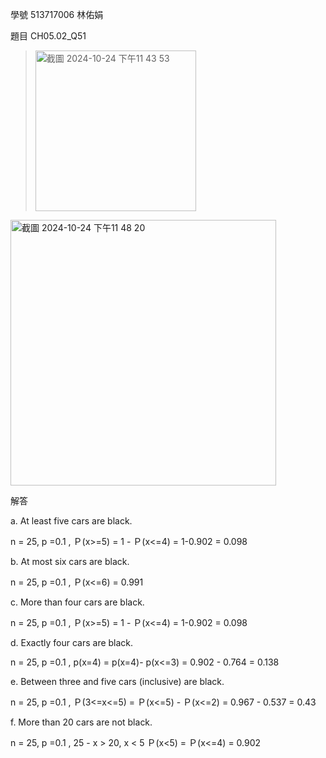 學號 513717006 林佑娟

題目 CH05.02_Q51
><img width="257" alt="截圖 2024-10-24 下午11 43 53" src="https://github.com/user-attachments/assets/e37b2718-7be4-44c1-b4e5-1e33732991fd">

<img width="425" alt="截圖 2024-10-24 下午11 48 20" src="https://github.com/user-attachments/assets/ccdda719-1afc-4a97-946c-a7bfa98da1cb">

解答

a. At least five cars are black.
  
  n = 25, p =0.1 , Ｐ(x>=5) = 1 - Ｐ(x<=4) = 1-0.902 = 0.098

b. At most six cars are black.

  n = 25, p =0.1 , Ｐ(x<=6) = 0.991 

c. More than four cars are black.

  n = 25, p =0.1 , Ｐ(x>=5) = 1 - Ｐ(x<=4) = 1-0.902 = 0.098

d. Exactly four cars are black.

  n = 25, p =0.1 , p(x=4) = p(x=4)- p(x<=3) = 0.902 - 0.764 = 0.138

e. Between three and five cars (inclusive) are black. 

  n = 25, p =0.1 , Ｐ(3<=x<=5) = Ｐ(x<=5) - Ｐ(x<=2) = 0.967 - 0.537 = 0.43

f. More than 20 cars are not black.

  n = 25, p =0.1 , 25 - x > 20, x < 5
  Ｐ(x<5) = Ｐ(x<=4) = 0.902   
